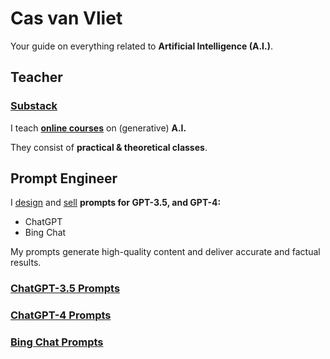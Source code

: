 # Cas van Vliet

Your guide on everything related to **Artificial Intelligence (A.I.)**.

## Teacher

### [Substack](https://casvanvliet.substack.com)

I teach [**online courses**](https://www.volksuniversiteitamsterdam.nl/) on (generative) **A.I.**

They consist of **practical & theoretical classes**.

## Prompt Engineer

I [design](https://github.com/cas-van-vliet/chatgpt-prompts) and [sell](https://prompthero.com/casvanvliet) **prompts for GPT-3.5, and GPT-4:** 

- ChatGPT
- Bing Chat

My prompts generate high-quality content and deliver accurate and factual results.

### [ChatGPT-3.5 Prompts](https://github.com/cas-van-vliet/chatgpt-prompts)

### [ChatGPT-4 Prompts](https://github.com/cas-van-vliet/chatgpt-4-prompts)

### [Bing Chat Prompts](https://github.com/cas-van-vliet/bing-chat-prompts)

<!---
cas-van-vliet/cas-van-vliet is a ✨ special ✨ repository because its `README.md` (this file) appears on your GitHub profile.
You can click the Preview link to take a look at your changes.
--->
